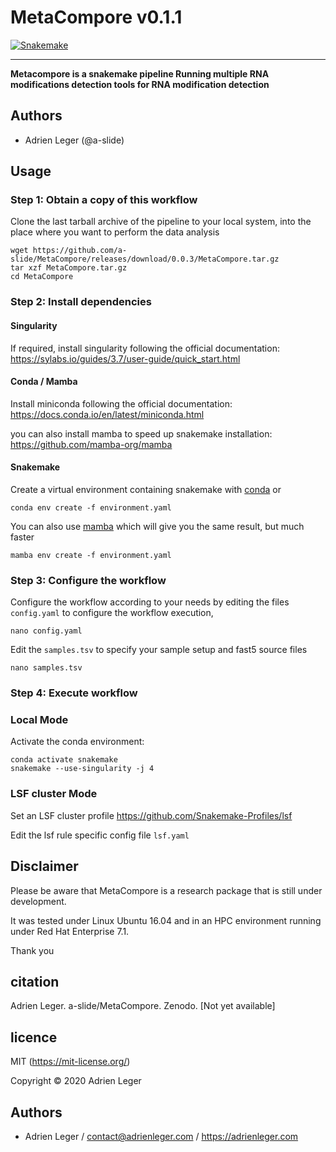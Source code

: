 # MetaCompore v0.1.1

[![Snakemake](https://img.shields.io/badge/snakemake-≥5.30.1-brightgreen.svg)](https://snakemake.bitbucket.io)

---

**Metacompore is a snakemake pipeline Running multiple RNA modifications detection tools for RNA modification detection**

## Authors

* Adrien Leger (@a-slide)

## Usage

### Step 1: Obtain a copy of this workflow

Clone the last tarball archive of the pipeline to your local system, into the place where you want to perform the data analysis

```
wget https://github.com/a-slide/MetaCompore/releases/download/0.0.3/MetaCompore.tar.gz
tar xzf MetaCompore.tar.gz
cd MetaCompore
```

### Step 2: Install dependencies

#### Singularity

If required, install singularity following the official documentation: https://sylabs.io/guides/3.7/user-guide/quick_start.html

#### Conda / Mamba

Install miniconda following the official documentation: https://docs.conda.io/en/latest/miniconda.html

you can also install mamba to speed up snakemake installation: https://github.com/mamba-org/mamba

#### Snakemake

Create a virtual environment containing snakemake with [conda](https://conda.io/projects/conda/en/latest/user-guide/install/index.html) or
```
conda env create -f environment.yaml
```

You can also use [mamba](https://github.com/mamba-org/mamba) which will give you the same result, but much faster

```
mamba env create -f environment.yaml
```

### Step 3: Configure the workflow

Configure the workflow according to your needs by editing the files `config.yaml` to configure the workflow execution,

```
nano config.yaml
```

Edit the `samples.tsv` to specify your sample setup and fast5 source files

```
nano samples.tsv
```

### Step 4: Execute workflow

### Local Mode

Activate the conda environment:

```
conda activate snakemake
snakemake --use-singularity -j 4
```

### LSF cluster Mode

Set an LSF cluster profile https://github.com/Snakemake-Profiles/lsf

Edit the lsf rule specific config file `lsf.yaml`



## Disclaimer

Please be aware that MetaCompore is a research package that is still under development.

It was tested under Linux Ubuntu 16.04 and in an HPC environment running under Red Hat Enterprise 7.1.

Thank you

## citation

Adrien Leger. a-slide/MetaCompore. Zenodo. [Not yet available]

## licence

MIT (https://mit-license.org/)

Copyright © 2020 Adrien Leger

## Authors

* Adrien Leger / contact@adrienleger.com / https://adrienleger.com
